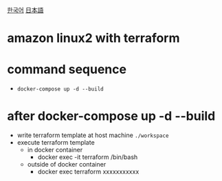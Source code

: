[한국어](README.kr.md)
[日本語](README.jp.md)
# amazon linux2 with terraform

# command sequence
- `docker-compose up -d --build`

# after docker-compose up -d --build
- write terraform template at host machine `./workspace`
- execute terraform template 
  - in docker container
    - docker exec -it terraform /bin/bash
  - outside of docker container
    - docker exec terraform xxxxxxxxxxx